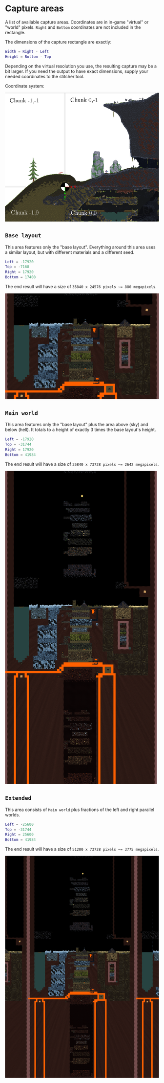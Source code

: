 # Capture areas

A list of available capture areas.
Coordinates are in in-game "virtual" or "world" pixels.
`Right` and `Bottom` coordinates are not included in the rectangle.

The dimensions of the capture rectangle are exactly:

``` lua
Width = Right - Left
Height = Bottom - Top
```

Depending on the virtual resolution you use, the resulting capture may be a bit larger.
If you need the output to have exact dimensions, supply your needed coordinates to the stitcher tool.

Coordinate system:

![Coordinate system](images/coordinates.png)

## `Base layout`

This area features only the "base layout".
Everything around this area uses a similar layout, but with different materials and a different seed.

``` lua
Left = -17920
Top = -7168
Right = 17920
Bottom = 17408
```

The end result will have a size of `35840 x 24576 pixels ~= 880 megapixels`.

![Base layout](images/scale32_base-layout.png)

## `Main world`

This area features only the "base layout" plus the area above (sky) and below (hell).
It totals to a height of exactly 3 times the base layout's height.

``` lua
Left = -17920
Top = -31744
Right = 17920
Bottom = 41984
```

The end result will have a size of `35840 x 73728 pixels ~= 2642 megapixels`.

![Base layout](images/scale32_main-world.png)

## `Extended`

This area consists of `Main world` plus fractions of the left and right parallel worlds.

``` lua
Left = -25600
Top = -31744
Right = 25600
Bottom = 41984
```

The end result will have a size of `51200 x 73728 pixels ~= 3775 megapixels`.

![Base layout](images/scale32_extended.png)
